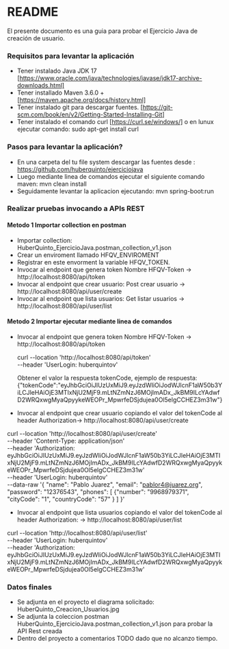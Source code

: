 # README #

El presente documento es una guia para probar el Ejercicio Java de creación de usuario.

### Requisitos para levantar la aplicación ###

* Tener instalado Java JDK 17 [https://www.oracle.com/java/technologies/javase/jdk17-archive-downloads.html]
* Tener installado Maven 3.6.0 + [https://maven.apache.org/docs/history.html]
* Tener instalado git para descargar fuentes. [https://git-scm.com/book/en/v2/Getting-Started-Installing-Git]
* Tener instalado el comando curl [https://curl.se/windows/] o en lunux ejecutar comando: sudo apt-get install curl

### Pasos para levantar la aplicación? ###

* En una carpeta del tu file system descargar las fuentes desde : https://github.com/huberquinto/ejerciciojava
* Luego mediante linea de comandos ejecutar el siguiente comando maven:  mvn clean install
* Seguidamente levantar la aplicacion ejecutando: mvn spring-boot:run

### Realizar pruebas invocando a APIs REST ###
#### Metodo 1 Importar collection en postman ####
* Importar collection: HuberQuinto_EjercicioJava.postman_collection_v1.json
* Crear un enviroment llamado HFQV_ENVIROMENT
* Registrar en este envorment la variable HFQV_TOKEN.
* Invocar al endpoint que genera token Nombre HFQV-Token -> http://localhost:8080/api/token
* Invocar al endpoint que crear usuario: Post crear usuario -> http://localhost:8080/api/user/create
* Invocar al endpoint que lista usuarios: Get listar usuarios -> http://localhost:8080/api/user/list
#### Metodo 2 Importar ejecutar mediante linea de comandos ####

* Invocar al endpoint que genera token Nombre HFQV-Token -> http://localhost:8080/api/token

  curl --location 'http://localhost:8080/api/token' \
--header 'UserLogin: huberquintov'

  Obtener el valor la respuesta tokenCode, ejemplo de respuesta:
  {"tokenCode":"eyJhbGciOiJIUzUxMiJ9.eyJzdWIiOiJodWJlcnF1aW50b3YiLCJleHAiOjE3MTIxNjU2MjF9.mLtNZmNzJ6MOjImADx_JkBM9ILcYAdwfD2WRQxwgMyaQpyykeWEOPr_MpwrfeDSjdujea0Ol5elgCCHEZ3m31w"}
  
* Invocar al endpoint que crear usuario copiando el valor del tokenCode al header Authorization-> http://localhost:8080/api/user/create

curl --location 'http://localhost:8080/api/user/create' \
--header 'Content-Type: application/json' \
--header 'Authorization: eyJhbGciOiJIUzUxMiJ9.eyJzdWIiOiJodWJlcnF1aW50b3YiLCJleHAiOjE3MTIxNjU2MjF9.mLtNZmNzJ6MOjImADx_JkBM9ILcYAdwfD2WRQxwgMyaQpyykeWEOPr_MpwrfeDSjdujea0Ol5elgCCHEZ3m31w' \
--header 'UserLogin: huberquintov' \
--data-raw '{
    "name": "Pablo Juarez",
    "email": "pablor4@juarez.org",
    "password": "12376543",
    "phones": [
        {"number": "9968979371",
          "cityCode": "1",
          "countryCode": "57"
        }
    ]
}'

* Invocar al endpoint que lista usuarios copiando el valor del tokenCode al header Authorization: -> http://localhost:8080/api/user/list

curl --location 'http://localhost:8080/api/user/list' \
--header 'UserLogin: huberquintov' \
--header 'Authorization: eyJhbGciOiJIUzUxMiJ9.eyJzdWIiOiJodWJlcnF1aW50b3YiLCJleHAiOjE3MTIxNjU2MjF9.mLtNZmNzJ6MOjImADx_JkBM9ILcYAdwfD2WRQxwgMyaQpyykeWEOPr_MpwrfeDSjdujea0Ol5elgCCHEZ3m31w'

### Datos finales ###

* Se adjunta en el proyecto el diagrama solicitado: HuberQuinto_Creacion_Usuarios.jpg
* Se adjunta la coleccion postman HuberQuinto_EjercicioJava.postman_collection_v1.json para probar la API Rest creada
* Dentro del proyecto a comentarios TODO dado que no alcanzo tiempo.
